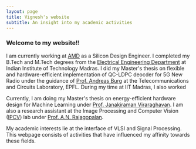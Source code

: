 ```yaml
---
layout: page
title: Vignesh's website
subtitle: An insight into my academic activities
---
```


### Welcome to my website!!
I am currently working at [AMD](https://www.amd.com/en) as a Silicon Design Engineer. I completed my B.Tech and M.Tech degrees from the [Electrical Engineering Department](http://www.ee.iitm.ac.in/) at Indian Institute of Technology Madras. I did my Master's thesis on flexible and hardware-efficient implementation of QC-LDPC deocder for 5G New Radio under the guidance of [Prof. Andreas Burg](https://people.epfl.ch/andreas.burg/?lang=en) at the Telecommunications and Circuits Laboratory, EPFL. During my time at IIT Madras, I also worked

Currently, I am doing my Master's thesis on energy-efficient hardware design for Machine Learning under [Prof. Janakiraman Viraraghavan](http://www.ee.iitm.ac.in/janakiraman/). I am also a  research assistant at the Image Processing and Computer Vision ([IPCV](http://www.ee.iitm.ac.in/ipcvlab/)) lab under [Prof. A.N. Rajagopalan](http://www.ee.iitm.ac.in/~raju/).  

My academic interests lie at the interface of VLSI and Signal Processing. This webpage consists of activities that have influenced my affinity towards these fields.
